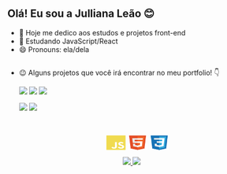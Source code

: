 ## Olá! Eu sou a Julliana Leão 😊


- 🔭 Hoje me dedico aos estudos e projetos front-end
- 🌱 Estudando JavaScript/React
- 😄 Pronouns: ela/dela
##
- 😉 Alguns projetos que você irá encontrar no meu portfolio! 👇
 

  
  
  <div>
    <a href="https://www.terabox.com/main?category=all&path=%2FIMC" target="_blank"><img src="https://terabox.com/s/15kATsJjHXDk9Eq9Ard88GA" target="_blank"></a>
   <a href="https://www.terabox.com/main?category=all&path=%2FIMC" target="_blank"><img src="https://data.terabox.com/thumbnail/b91cfc7ea107e3ee8079dfbc36d2158d?fid=4401010423484-250528-606898137170490&rt=pr&sign=FDTAER-DCb740ccc5511e5e8fedcff06b081203-ZlvYyoxsprShnaDPmCtUbdqWZL8%3d&expires=8h&chkbd=0&chkv=0&dp-logid=368738841687621664&dp-callid=0&time=1668106800&size=c1536_u864&quality=90&vuk=4401010423484&ft=image&autopolicy=1" target="_blank"></a>
    <a href="https://www.terabox.com/main?category=all&path=%2FIMC" target="_blank"><img src="https://data.terabox.com/thumbnail/6d638af11db460da58021470f41218d6?fid=4401010423484-250528-905704307753611&rt=pr&sign=FDTAER-DCb740ccc5511e5e8fedcff06b081203-HtPV6lP%2bJAubA2X1PO7VgPiJ8eE%3d&expires=8h&chkbd=0&chkv=0&dp-logid=369154278158909840&dp-callid=0&time=1668110400&size=c1536_u864&quality=90&vuk=4401010423484&ft=image&autopolicy=1" target="_blank"></a>
  <div> 
  
  <a href="https://instagram.com/juleaodev" target="_blank"><img src="https://img.shields.io/badge/-Instagram-%23E4405F?style=for-the-badge&logo=instagram&logoColor=white" target="_blank"></a>
  <a href="https://www.linkedin.com/in/julliana-le%C3%A3o-8038a718b/" target="_blank"><img src="https://img.shields.io/badge/-LinkedIn-%230077B5?style=for-the-badge&logo=linkedin&logoColor=white" target="_blank"></a> 
    
    
   ##
    <div style="display: inline_block" align="center"><br>
  <img align="center" alt="Rafa-Js" height="30" width="40" src="https://raw.githubusercontent.com/devicons/devicon/master/icons/javascript/javascript-plain.svg">
  <img align="center" alt="Rafa-HTML" height="30" width="40" src="https://raw.githubusercontent.com/devicons/devicon/master/icons/html5/html5-original.svg">
  <img align="center" alt="Rafa-CSS" height="30" width="40" src="https://raw.githubusercontent.com/devicons/devicon/master/icons/css3/css3-original.svg">
</div>
    <div align="center">
  <a href="https://github.com/juhdev2022">
  <img height="150em" src="https://github-readme-stats.vercel.app/api?username=juhdev2022&show_icons=true&theme=radical&include_all_commits=true&count_private=true"/>
  <img height="150em" src="https://github-readme-stats.vercel.app/api/top-langs/?username=juhdev2022&layout=compact&langs_count=7&theme=radical"/>
</div>

  
    
      
  
  
 
 
 
